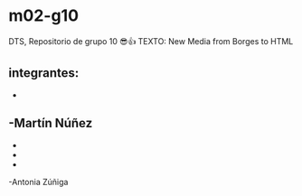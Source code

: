 # m02-g10
DTS, Repositorio de grupo 10 😎👍
TEXTO: New Media from Borges to HTML

integrantes:
-
-
-Martín Núñez
-
-
-
-
-Antonia Zúñiga
